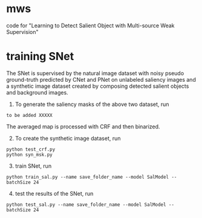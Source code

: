 # mws
code for "Learning to Detect Salient Object with Multi-source Weak Supervision"

# training SNet
The SNet is supervised by the natural image dataset with noisy pseudo ground-truth predicted by CNet and PNet on unlabeled saliency images and a synthetic image dataset created by composing detected salient objects and background images.

1. To generate the saliency masks of the above two dataset, run 
```
to be added XXXXX
``` 
The averaged map is processed with CRF and then binarized.

2. To create the synthetic image
dataset, run 
```
python test_crf.py
python syn_msk.py
```
3. train SNet, run 
```
python train_sal.py --name save_folder_name --model SalModel --batchSize 24
```
4. test the results of the SNet, run
```
python test_sal.py --name save_folder_name --model SalModel --batchSize 24
```
